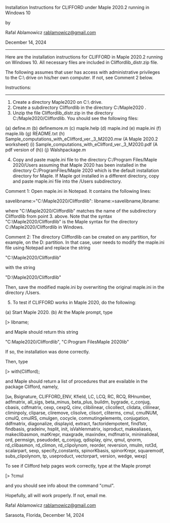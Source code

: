 Installation Instructions for CLIFFORD under Maple 2020.2 running in Windows 10

by

Rafal Ablamowicz
rablamowicz@gmail.com

December 14, 2024
******************************************************************************

Here are the installation instructions for CLIFFORD in Maple 2020.2 running on Windows 10. All necessary files are included in Cliffordlib_distr.zip file.

The following assumes that user has access with administrative privileges to the C:\ drive on his/her own computer. If not, see Comment 2 below.

Instructions:
*************

1. Create a directory Maple2020 on C:\ drive.
2. Create a subdirectory Cliffordlib in the directory C:/Maple2020 .
3. Unzip the file Cliffordlib_distr.zip in the directory C:/Maple2020/Cliffordlib. You should see the following files:

(a) define.m
(b) definemore.m
(c) maple.help
(d) maple.ind
(e) maple.ini
(f) maple.lib
(g) README.txt 
(h) Sample_computations_with_eClifford_ver._3_M2020.mw (A Maple 2020.2 worksheet)
(i) Sample_computations_with_eClifford_ver._3_M2020.pdf (A pdf version of (h))
(j) Walshpackage.m

4. Copy and paste maple.ini file to the directory C:/Program Files/Maple 2020/Users assuming that Maple 2020 has been installed in the directory C:/ProgramFiles/Maple 2020 which is the default installation directory for Maple. If Maple got installed in a different directory, copy and paste maple.ini file into the /Users subdirectory.

Comment 1: Open maple.ini in Notepad. It contains the following lines:

savelibname:="C:\\Maple2020/Cliffordlib":
libname:=savelibname,libname:

where "C:\\Maple2020/Cliffordlib" matches the name of the subdirectory Cliffordlib from point 3. above. Note that
the syntax "C:\\Maple2020/Cliffordlib" is the Maple syntax for the directory C:/Maple2020/Cliffordlib in Windows.

Comment 2: The directory Cliffordlib can be created on any partition, for example, on the D: partition. In that case, user needs to modify the maple.ini file using Notepad and replace the string 

"C:\\Maple2020/Cliffordlib"

with the string

"D:\\Maple2020/Cliffordlib"

Then, save the modified maple.ini by overwriting the original maple.ini in the directory /Users.

5. To test if CLIFFORD works in Maple 2020, do the following:

(a) Start Maple 2020.
(b) At the Maple prompt, type

[> libname; 

and Maple should return this string

"C:Maple2020/Cliffordlib", "C:Program FilesMaple 2020lib"

If so, the installation was done correctly.

Then, type

[> with(Clifford); 

and Maple should return a list of procedures that are evailable in the package Clifford, namely,

[`&m`, Bsignature, CLIFFORD_ENV, Kfield, LC, LCQ, RC, RCQ, RHnumber, adfmatrix, all_sigs, beta_minus, beta_plus, buildm, bygrade, c_conjug, cbasis, cdfmatrix, cexp, cexpQ, cinv, clibilinear, clicollect, clidata, clilinear, climinpoly, cliparse, cliremove, clisolve, clisort, cliterms, cmul, cmulNUM, cmulQ, cmulRS, cmulgen, cocycle, commutingelements, conjugation, ddfmatrix, diagonalize, displayid, extract, factoridempotent, find1str, findbasis, gradeinv, hsplit, init, isVahlenmatrix, isproduct, makealiases, makeclibasmon, matKrepr, maxgrade, maxindex, mdfmatrix, minimalideal, ord, permsign, pseudodet, q_conjug, qdisplay, qinv, qmul, qnorm, rd_clibasmon, rd_climon, rd_clipolynom, reorder, reversion, rmulm, rot3d, scalarpart, sexp, specify_constants, spinorKbasis, spinorKrepr, squaremodf, subs_clipolynom, tp, useproduct, vectorpart, version, wedge, wexp]

To see if Clifford help pages work correctly, type at the Maple prompt

[> ?cmul

and you should see info about the command "cmul".

Hopefully, all will work properly. If not, email me.

Rafal Ablamowicz
rablamowicz@gmail.com

Sarasota, Florida, December 14, 2024

